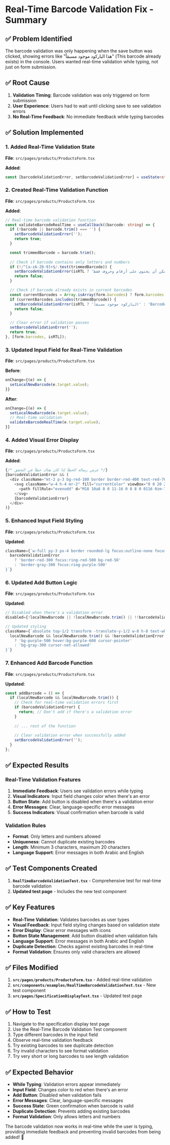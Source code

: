 # Real-Time Barcode Validation Fix - Summary

## ✅ **Problem Identified**
The barcode validation was only happening when the save button was clicked, showing errors like "هذا الباركود موجود مسبقاً" (This barcode already exists) in the console. Users wanted real-time validation while typing, not just on form submission.

## ✅ **Root Cause**
1. **Validation Timing**: Barcode validation was only triggered on form submission
2. **User Experience**: Users had to wait until clicking save to see validation errors
3. **No Real-Time Feedback**: No immediate feedback while typing barcodes

## ✅ **Solution Implemented**

### 1. Added Real-Time Validation State
**File**: `src/pages/products/ProductsForm.tsx`

**Added**:
```typescript
const [barcodeValidationError, setBarcodeValidationError] = useState<string>('');
```

### 2. Created Real-Time Validation Function
**File**: `src/pages/products/ProductsForm.tsx`

**Added**:
```typescript
// Real-time barcode validation function
const validateBarcodeRealTime = useCallback((barcode: string) => {
  if (!barcode || barcode.trim() === '') {
    setBarcodeValidationError('');
    return true;
  }

  const trimmedBarcode = barcode.trim();
  
  // Check if barcode contains only letters and numbers
  if (!/^[a-zA-Z0-9]+$/.test(trimmedBarcode)) {
    setBarcodeValidationError(isRTL ? 'الباركود يمكن أن يحتوي على أرقام وحروف فقط' : 'Barcode can only contain letters and numbers');
    return false;
  }

  // Check if barcode already exists in current barcodes
  const currentBarcodes = Array.isArray(form.barcodes) ? form.barcodes : [];
  if (currentBarcodes.includes(trimmedBarcode)) {
    setBarcodeValidationError(isRTL ? 'الباركود موجود مسبقاً' : 'Barcode already exists');
    return false;
  }

  // Clear error if validation passes
  setBarcodeValidationError('');
  return true;
}, [form.barcodes, isRTL]);
```

### 3. Updated Input Field for Real-Time Validation
**File**: `src/pages/products/ProductsForm.tsx`

**Before**:
```typescript
onChange={(e) => {
  setLocalNewBarcode(e.target.value);
}}
```

**After**:
```typescript
onChange={(e) => {
  setLocalNewBarcode(e.target.value);
  // Real-time validation
  validateBarcodeRealTime(e.target.value);
}}
```

### 4. Added Visual Error Display
**File**: `src/pages/products/ProductsForm.tsx`

**Added**:
```typescript
{/* عرض رسالة الخطأ إذا كان هناك خطأ في التحقق */}
{barcodeValidationError && (
  <div className="mt-2 p-3 bg-red-100 border border-red-400 text-red-700 rounded-lg flex items-center text-sm">
    <svg className="w-4 h-4 mr-2" fill="currentColor" viewBox="0 0 20 20">
      <path fillRule="evenodd" d="M18 10a8 8 0 11-16 0 8 8 0 0116 0zm-7 4a1 1 0 11-2 0 1 1 0 012 0zm-1-9a1 1 0 00-1 1v4a1 1 0 102 0V6a1 1 0 00-1-1z" clipRule="evenodd" />
    </svg>
    {barcodeValidationError}
  </div>
)}
```

### 5. Enhanced Input Field Styling
**File**: `src/pages/products/ProductsForm.tsx`

**Updated**:
```typescript
className={`w-full py-3 px-4 border rounded-lg focus:outline-none focus:ring-2 focus:border-transparent transition-all ${isRTL ? 'text-right pr-12' : 'text-left pl-12'} ${
  barcodeValidationError 
    ? 'border-red-300 focus:ring-red-500 bg-red-50' 
    : 'border-gray-300 focus:ring-purple-500'
}`}
```

### 6. Updated Add Button Logic
**File**: `src/pages/products/ProductsForm.tsx`

**Updated**:
```typescript
// Disabled when there's a validation error
disabled={!localNewBarcode || !localNewBarcode.trim() || !!barcodeValidationError}

// Updated styling
className={`absolute top-1/2 transform -translate-y-1/2 w-8 h-8 text-white rounded-full flex items-center justify-center transition-colors ${
  localNewBarcode && localNewBarcode.trim() && !barcodeValidationError
    ? 'bg-purple-500 hover:bg-purple-600 cursor-pointer' 
    : 'bg-gray-300 cursor-not-allowed'
}`}
```

### 7. Enhanced Add Barcode Function
**File**: `src/pages/products/ProductsForm.tsx`

**Updated**:
```typescript
const addBarcode = () => {
  if (localNewBarcode && localNewBarcode.trim()) {
    // Check for real-time validation errors first
    if (barcodeValidationError) {
      return; // Don't add if there's a validation error
    }
    
    // ... rest of the function
    
    // Clear validation error when successfully added
    setBarcodeValidationError('');
  }
};
```

## ✅ **Expected Results**

### Real-Time Validation Features
1. **Immediate Feedback**: Users see validation errors while typing
2. **Visual Indicators**: Input field changes color when there's an error
3. **Button State**: Add button is disabled when there's a validation error
4. **Error Messages**: Clear, language-specific error messages
5. **Success Indicators**: Visual confirmation when barcode is valid

### Validation Rules
- **Format**: Only letters and numbers allowed
- **Uniqueness**: Cannot duplicate existing barcodes
- **Length**: Minimum 3 characters, maximum 20 characters
- **Language Support**: Error messages in both Arabic and English

## ✅ **Test Components Created**

1. **`RealTimeBarcodeValidationTest.tsx`** - Comprehensive test for real-time barcode validation
2. **Updated test page** - Includes the new test component

## ✅ **Key Features**

- **Real-Time Validation**: Validates barcodes as user types
- **Visual Feedback**: Input field styling changes based on validation state
- **Error Display**: Clear error messages with icons
- **Button State Management**: Add button disabled when validation fails
- **Language Support**: Error messages in both Arabic and English
- **Duplicate Detection**: Checks against existing barcodes in real-time
- **Format Validation**: Ensures only valid characters are allowed

## ✅ **Files Modified**

1. **`src/pages/products/ProductsForm.tsx`** - Added real-time validation
2. **`src/components/examples/RealTimeBarcodeValidationTest.tsx`** - New test component
3. **`src/pages/SpecificationDisplayTest.tsx`** - Updated test page

## ✅ **How to Test**

1. Navigate to the specification display test page
2. Use the Real-Time Barcode Validation Test component
3. Type different barcodes in the input field
4. Observe real-time validation feedback
5. Try existing barcodes to see duplicate detection
6. Try invalid characters to see format validation
7. Try very short or long barcodes to see length validation

## ✅ **Expected Behavior**

- **While Typing**: Validation errors appear immediately
- **Input Field**: Changes color to red when there's an error
- **Add Button**: Disabled when validation fails
- **Error Messages**: Clear, language-specific messages
- **Success State**: Green confirmation when barcode is valid
- **Duplicate Detection**: Prevents adding existing barcodes
- **Format Validation**: Only allows letters and numbers

The barcode validation now works in real-time while the user is typing, providing immediate feedback and preventing invalid barcodes from being added! 🎉

